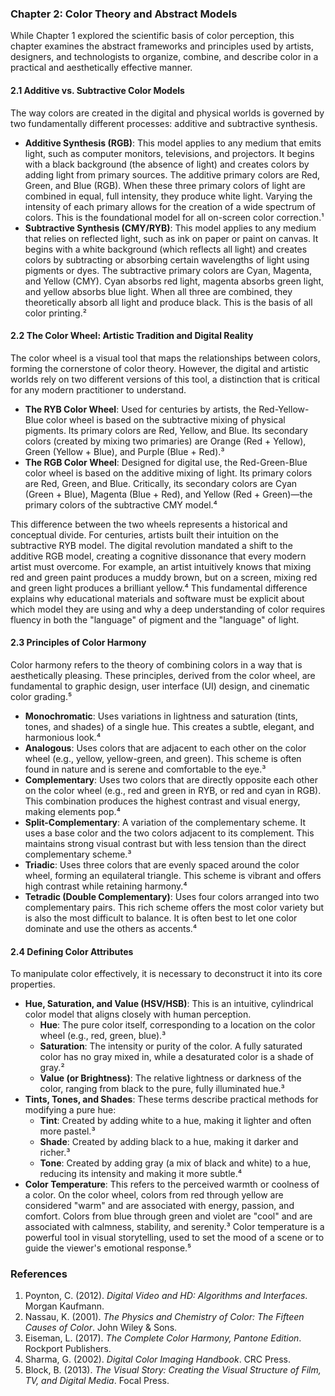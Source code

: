 ### Chapter 2: Color Theory and Abstract Models
While Chapter 1 explored the scientific basis of color perception, this chapter examines the abstract frameworks and principles used by artists, designers, and technologists to organize, combine, and describe color in a practical and aesthetically effective manner.

#### 2.1 Additive vs. Subtractive Color Models
The way colors are created in the digital and physical worlds is governed by two fundamentally different processes: additive and subtractive synthesis.

*   **Additive Synthesis (RGB)**: This model applies to any medium that emits light, such as computer monitors, televisions, and projectors. It begins with a black background (the absence of light) and creates colors by adding light from primary sources. The additive primary colors are Red, Green, and Blue (RGB). When these three primary colors of light are combined in equal, full intensity, they produce white light. Varying the intensity of each primary allows for the creation of a wide spectrum of colors. This is the foundational model for all on-screen color correction.¹
*   **Subtractive Synthesis (CMY/RYB)**: This model applies to any medium that relies on reflected light, such as ink on paper or paint on canvas. It begins with a white background (which reflects all light) and creates colors by subtracting or absorbing certain wavelengths of light using pigments or dyes. The subtractive primary colors are Cyan, Magenta, and Yellow (CMY). Cyan absorbs red light, magenta absorbs green light, and yellow absorbs blue light. When all three are combined, they theoretically absorb all light and produce black. This is the basis of all color printing.²

#### 2.2 The Color Wheel: Artistic Tradition and Digital Reality
The color wheel is a visual tool that maps the relationships between colors, forming the cornerstone of color theory. However, the digital and artistic worlds rely on two different versions of this tool, a distinction that is critical for any modern practitioner to understand.

*   **The RYB Color Wheel**: Used for centuries by artists, the Red-Yellow-Blue color wheel is based on the subtractive mixing of physical pigments. Its primary colors are Red, Yellow, and Blue. Its secondary colors (created by mixing two primaries) are Orange (Red + Yellow), Green (Yellow + Blue), and Purple (Blue + Red).³
*   **The RGB Color Wheel**: Designed for digital use, the Red-Green-Blue color wheel is based on the additive mixing of light. Its primary colors are Red, Green, and Blue. Critically, its secondary colors are Cyan (Green + Blue), Magenta (Blue + Red), and Yellow (Red + Green)—the primary colors of the subtractive CMY model.⁴

This difference between the two wheels represents a historical and conceptual divide. For centuries, artists built their intuition on the subtractive RYB model. The digital revolution mandated a shift to the additive RGB model, creating a cognitive dissonance that every modern artist must overcome. For example, an artist intuitively knows that mixing red and green paint produces a muddy brown, but on a screen, mixing red and green light produces a brilliant yellow.⁴ This fundamental difference explains why educational materials and software must be explicit about which model they are using and why a deep understanding of color requires fluency in both the "language" of pigment and the "language" of light.

#### 2.3 Principles of Color Harmony
Color harmony refers to the theory of combining colors in a way that is aesthetically pleasing. These principles, derived from the color wheel, are fundamental to graphic design, user interface (UI) design, and cinematic color grading.⁵

*   **Monochromatic**: Uses variations in lightness and saturation (tints, tones, and shades) of a single hue. This creates a subtle, elegant, and harmonious look.⁴
*   **Analogous**: Uses colors that are adjacent to each other on the color wheel (e.g., yellow, yellow-green, and green). This scheme is often found in nature and is serene and comfortable to the eye.³
*   **Complementary**: Uses two colors that are directly opposite each other on the color wheel (e.g., red and green in RYB, or red and cyan in RGB). This combination produces the highest contrast and visual energy, making elements pop.⁴
*   **Split-Complementary**: A variation of the complementary scheme. It uses a base color and the two colors adjacent to its complement. This maintains strong visual contrast but with less tension than the direct complementary scheme.³
*   **Triadic**: Uses three colors that are evenly spaced around the color wheel, forming an equilateral triangle. This scheme is vibrant and offers high contrast while retaining harmony.⁴
*   **Tetradic (Double Complementary)**: Uses four colors arranged into two complementary pairs. This rich scheme offers the most color variety but is also the most difficult to balance. It is often best to let one color dominate and use the others as accents.⁴

#### 2.4 Defining Color Attributes
To manipulate color effectively, it is necessary to deconstruct it into its core properties.

*   **Hue, Saturation, and Value (HSV/HSB)**: This is an intuitive, cylindrical color model that aligns closely with human perception.
    *   **Hue**: The pure color itself, corresponding to a location on the color wheel (e.g., red, green, blue).³
    *   **Saturation**: The intensity or purity of the color. A fully saturated color has no gray mixed in, while a desaturated color is a shade of gray.²
    *   **Value (or Brightness)**: The relative lightness or darkness of the color, ranging from black to the pure, fully illuminated hue.³
*   **Tints, Tones, and Shades**: These terms describe practical methods for modifying a pure hue:
    *   **Tint**: Created by adding white to a hue, making it lighter and often more pastel.³
    *   **Shade**: Created by adding black to a hue, making it darker and richer.³
    *   **Tone**: Created by adding gray (a mix of black and white) to a hue, reducing its intensity and making it more subtle.⁴
*   **Color Temperature**: This refers to the perceived warmth or coolness of a color. On the color wheel, colors from red through yellow are considered "warm" and are associated with energy, passion, and comfort. Colors from blue through green and violet are "cool" and are associated with calmness, stability, and serenity.³ Color temperature is a powerful tool in visual storytelling, used to set the mood of a scene or to guide the viewer's emotional response.⁵

### References
1. Poynton, C. (2012). *Digital Video and HD: Algorithms and Interfaces*. Morgan Kaufmann.
2. Nassau, K. (2001). *The Physics and Chemistry of Color: The Fifteen Causes of Color*. John Wiley & Sons.
3. Eiseman, L. (2017). *The Complete Color Harmony, Pantone Edition*. Rockport Publishers.
4. Sharma, G. (2002). *Digital Color Imaging Handbook*. CRC Press.
5. Block, B. (2013). *The Visual Story: Creating the Visual Structure of Film, TV, and Digital Media*. Focal Press.

